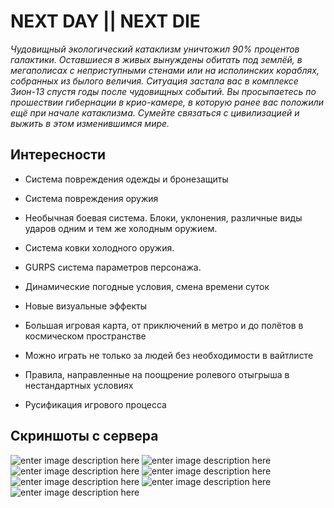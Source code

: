 ﻿

# NEXT DAY || NEXT DIE

*Чудовищный экологический катаклизм уничтожил 90% процентов галактики. Оставшиеся в живых вынуждены обитать под землёй, в мегаполисах с неприступными стенами или на исполинских кораблях, собранных из былого величия.
Ситуация застала вас в комплексе Зион-13 спустя годы после чудовищных событий. Вы просыпаетесь по прошествии гибернации в крио-камере, в которую ранее вас положили ещё при начале катаклизма. 
Сумейте связаться с цивилизацией и выжить в этом изменившимся мире.*


## Интересности

 - Система повреждения одежды и бронезащиты
 - Система повреждения оружия
 - Необычная боевая система. Блоки, уклонения, различные виды ударов одним и тем же холодным оружием.
 - Система ковки холодного оружия.
 - GURPS система параметров персонажа.
 - Динамические погодные условия, смена времени суток
 - Новые визуальные эффекты 
 - Большая игровая карта, от приключений в метро и до полётов в космическом пространстве 
 - Можно играть не только за людей без необходимости в вайтлисте
 - Правила, направленные на поощрение ролевого отыгрыша в нестандартных условиях
 
 - Русификация игрового процесса
 


## Скриншоты с сервера
![enter image description here](https://cdn.discordapp.com/attachments/884828076222054440/960641311805952060/unknown.png)
![enter image description here](https://cdn.discordapp.com/attachments/839880135250542622/958046556328718376/unknown.png)
![enter image description here](https://cdn.discordapp.com/attachments/839880135250542622/957344878055030804/unknown.png)
![enter image description here](https://cdn.discordapp.com/attachments/839880135250542622/918958128899436644/unknown.png)
![enter image description here](https://cdn.discordapp.com/attachments/839880135250542622/949791136535441428/unknown.png)
![enter image description here](https://cdn.discordapp.com/attachments/884828076222054440/948270993141538816/unknown.png)
![enter image description here](https://cdn.discordapp.com/attachments/884828076222054440/934476546884907018/unknown.png)

